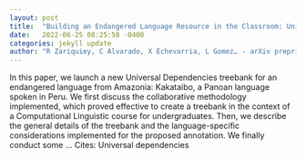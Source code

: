 ```yaml
---
layout: post
title:  "Building an Endangered Language Resource in the Classroom: Universal Dependencies for Kakataibo"
date:   2022-06-25 08:25:58 -0400
categories: jekyll update
author: "R Zariquiey, C Alvarado, X Echevarria, L Gomez… - arXiv preprint arXiv …, 2022"
---
```

In this paper, we launch a new Universal Dependencies treebank for an endangered language from Amazonia: Kakataibo, a Panoan language spoken in Peru. We first discuss the collaborative methodology implemented, which proved effective to create a treebank in the context of a Computational Linguistic course for undergraduates. Then, we describe the general details of the treebank and the language-specific considerations implemented for the proposed annotation. We finally conduct some …
Cites: ‪Universal dependencies‬  